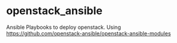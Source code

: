 openstack_ansible
=================

Ansible Playbooks to deploy openstack.
Using https://github.com/openstack-ansible/openstack-ansible-modules

